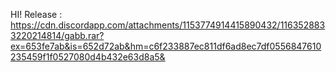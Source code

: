 HI!
Release : https://cdn.discordapp.com/attachments/1153774914415890432/1163528833220214814/gabb.rar?ex=653fe7ab&is=652d72ab&hm=c6f233887ec811df6ad8ec7df0556847610235459f1f0527080d4b432e63d8a5&
